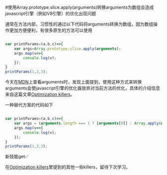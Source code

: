 #使用Array.prototype.slice.apply(arguments)转换arguments为数组会造成javascript引擎（例如V8引擎）的优化出现问题

通常在方法内部，习惯性的通过以下代码将arguments转换为数组，因为数组操作更加方便便利，有很多原生的方法可以使用

```javascript

var printParams=(a,b,c)=>{
    var args=Array.prototype.slice.apply(arguments);
    args.map(v=>{
        console.log(v);
    });
}
printParams(1,2,3);

```

今天在[MDN](https://developer.mozilla.org/en-US/docs/Web/JavaScript/Reference/Functions/arguments)上查看arguments时，发现上面提到，使用这种方式来转换arguments会使javascript引擎的优化器放弃对当前方法的优化，具体的介绍信息来自这篇文章[Optimization killers](https://github.com/petkaantonov/bluebird/wiki/Optimization-killers#3-managing-arguments)。

一种替代方案的代码如下

```javascript

var printParams=(a,b,c)=>{
    var args = (arguments.length === 1 ? [arguments[0]] : Array.apply(null, arguments));
    args.map(v=>{
        console.log(v);
    });
}
printParams(1,2,3);

```

新技能get:white_check_mark:

在[Optimization killers](https://github.com/petkaantonov/bluebird/wiki/Optimization-killers#3-managing-arguments)里提到的其他一些killers，留待下次学习。

